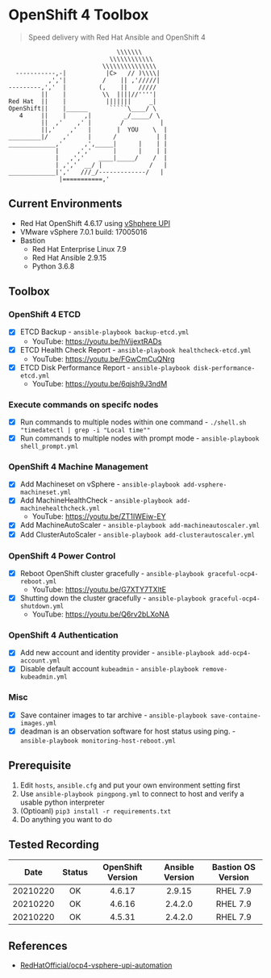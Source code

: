 # OpenShift 4 Toolbox

> Speed delivery with Red Hat Ansible and OpenShift 4

```
                              \\\\\\\
                            \\\\\\\\\\\\
                          \\\\\\\\\\\\\\\
  -----------,-|           |C>   // )\\\\|
           ,','|          /    || ,'/////|
---------,','  |         (,    ||   /////
         ||    |          \\  ||||//''''|
Red Hat  ||    |           |||||||     _|
OpenShift||    |______      `````\____/ \
   4     ||    |     ,|         _/_____/ \
         ||  ,'    ,' |        /          |
         ||,'    ,'   |       |  YOU    \  |
_________|/    ,'     |      /           | |
_____________,'      ,',_____|      |    | |
             |     ,','      |      |    | |
             |   ,','    ____|_____/    /  |
             | ,','  __/ |             /   |
_____________|','   ///_/-------------/   |
              |===========,'
```

## Current Environments
- Red Hat OpenShift 4.6.17 using [vShphere UPI][1]
- VMware vSphere 7.0.1 build: 17005016
- Bastion
    - Red Hat Enterprise Linux 7.9
    - Red Hat Ansible 2.9.15
    - Python 3.6.8

## Toolbox
### OpenShift 4 ETCD
- [x] ETCD Backup - `ansible-playbook backup-etcd.yml`
    - YouTube: https://youtu.be/hVijextRADs
- [x] ETCD Health Check Report - `ansible-playbook healthcheck-etcd.yml`
    - YouTube: https://youtu.be/FGwCmCuQNrg
- [x] ETCD Disk Performance Report - `ansible-playbook disk-performance-etcd.yml`
    - YouTube: https://youtu.be/6qjsh9J3ndM

### Execute commands on specifc nodes
- [x] Run commands to multiple nodes within one command - `./shell.sh "timedatectl | grep -i "Local time""`
- [x] Run commands to multiple nodes with prompt mode - `ansible-playbook shell_prompt.yml`

### OpenShift 4 Machine Management
- [x] Add Machineset on vSphere - `ansible-playbook add-vsphere-machineset.yml`
- [x] Add MachineHealthCheck - `ansible-playbook add-machinehealthcheck.yml`
    - YouTube: https://youtu.be/ZT1IWEiw-EY
- [x] Add MachineAutoScaler - `ansible-playbook add-machineautoscaler.yml`
- [x] Add ClusterAutoScaler - `ansible-playbook add-clusterautoscaler.yml`

### OpenShift 4 Power Control
- [x] Reboot OpenShift cluster gracefully - `ansible-playbook graceful-ocp4-reboot.yml`
    - YouTube: https://youtu.be/G7XTY7TXltE
- [x] Shutting down the cluster gracefully - `ansible-playbook graceful-ocp4-shutdown.yml`
    - YouTube: https://youtu.be/Q6rv2bLXoNA

### OpenShift 4 Authentication 
- [x] Add new account and identity provider - `ansible-playbook add-ocp4-account.yml`
- [x] Disable default account `kubeadmin` - `ansible-playbook remove-kubeadmin.yml`

### Misc
- [x] Save container images to tar archive - `ansible-playbook save-containe-images.yml`
- [x] deadman is an observation software for host status using ping. - `ansible-playbook monitoring-host-reboot.yml`

## Prerequisite
1. Edit `hosts`, `ansible.cfg` and put your own environment setting first
2. Use `ansible-playbook pingpong.yml` to connect to host and verify a usable python interpreter
3. (Optioanl) `pip3 install -r requirements.txt`
4. Do anything you want to do

## Tested Recording

|   Date   | Status | OpenShift Version | Ansible Version | Bastion OS Version |
|:--------:|:------:|:-----------------:|:---------------:|:------------------:|
| 20210220 |   OK   |       4.6.17      |      2.9.15     |      RHEL 7.9      |
| 20210220 |   OK   |       4.6.16      |     2.4.2.0     |      RHEL 7.9      |
| 20210220 |   OK   |       4.5.31      |     2.4.2.0     |      RHEL 7.9      |

## References
- [RedHatOfficial/ocp4-vsphere-upi-automation][1]

[1]: https://github.com/RedHatOfficial/ocp4-vsphere-upi-automation
